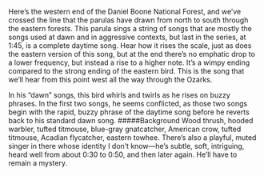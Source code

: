 Here’s the western end of the Daniel Boone National Forest, and we’ve crossed the line that the parulas have drawn from north to south through the eastern forests. This parula sings a string of songs that are mostly the songs used at dawn and in aggressive contexts, but last in the series, at 1:45, is a complete daytime song. Hear how it rises the scale, just as does the eastern version of this song, but at the end there’s no emphatic drop to a lower frequency, but instead a rise to a higher note. It’s a wimpy ending compared to the strong ending of the eastern bird. This is the song that we’ll hear from this point west all the way through the Ozarks. 

In his “dawn” songs, this bird whirls and twirls as he rises on buzzy phrases. In the first two songs, he seems conflicted, as those two songs begin with the rapid, buzzy phrase of the daytime song before he reverts back to his standard dawn song. 
#####Background
Wood thrush, hooded warbler, tufted titmouse, blue-gray gnatcatcher, American crow, tufted titmouse, Acadian flycatcher, eastern towhee. There’s also a playful, muted singer in there whose identity I don’t know—he’s subtle, soft, intriguing, heard well from about 0:30 to 0:50, and then later again. He’ll have to remain a mystery.
